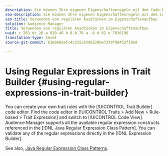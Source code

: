 ```yaml
---
description: Sie können Ihre eigenen Eigenschaftenregeln mit dem Code-Editor von Eigenschaften erstellen. Suchen Sie den Code-Editor in Eigenschaften > Neu hinzufügen > Regelbasiert > Eigenschaften-Ausdruck und wechseln Sie zur Codeansicht. Audience Manager unterstützt alle verfügbaren Konstrukte regulärer Ausdrücke, auf die im Muster für reguläre Ausdrücke von Java verwiesen wird. Sie können reguläre Ausdrücke direkt im Expression Builder überprüfen.
seo-description: Sie können Ihre eigenen Eigenschaftenregeln mit dem Code-Editor von Eigenschaften erstellen. Suchen Sie den Code-Editor in Eigenschaften > Neu hinzufügen > Regelbasiert > Eigenschaften-Ausdruck und wechseln Sie zur Codeansicht. Audience Manager unterstützt alle verfügbaren Konstrukte regulärer Ausdrücke, auf die im Muster für reguläre Ausdrücke von Java verwiesen wird. Sie können reguläre Ausdrücke direkt im Expression Builder überprüfen.
seo-title: Verwenden von regulären Ausdrücken im Eigenschaftenaufbau
solution: Audience Manager
title: Verwenden von regulären Ausdrücken im Eigenschaftenaufbau
uuid: c 263 dc 26-a 920-48 b 8-b 76 a -6 d 82 e 7836196
translation-type: tm+mt
source-git-commit: 6169e8aefc4c215c83d6229be7378f90453f19e9

---
```



# Using Regular Expressions in Trait Builder {#using-regular-expressions-in-trait-builder}

You can create your own trait rules with the [!UICONTROL Trait Builder] code editor. Find the code editor in [!UICONTROL Traits > Add New > Rule-based > Trait Expression] and switch to [!UICONTROL Code View]. Audience Manager supports all the available regular expression constructs referenced in the [!DNL Java Regular Expression Class Pattern]. You can validate any of the regular expressions directly in the [!DNL Expression Builder].

See also, [Java Regular Expression Class Patterns](https://docs.oracle.com/javase/7/docs/api/java/util/regex/Pattern.html).